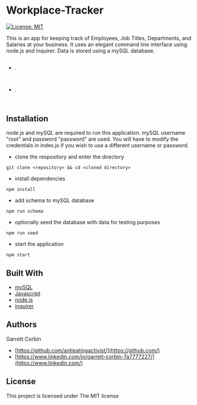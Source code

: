 # Workplace-Tracker

[![License: MIT](https://img.shields.io/badge/License-MIT-yellow.svg)](https://opensource.org/licenses/MIT)


This is an app for keeping track of Employees, Job Titles, Departments, and Salaries at your business. It uses an elegant command line interface using node.js and inquirer. Data is stored using a mySQL database.

##

- .

` `
- .

` `


## Installation

node.js and mySQL are required to run this application. mySQL username "root" and password "password" are used. You will have to modify the credentials in index.js if you wish to use a different username or password. 

- clone the respository and enter the directory

`git clone <repository> && cd <cloned directory>`

- install dependencies

`npm install`

- add schema to mySQL database

`npm run schema`

- optionally seed the database with data for testing purposes

`npm run seed`

- start the application

`npm start`




## Built With

* [mySQL](https://www.mysql.com)
* [Javascript](https://developer.mozilla.org/en-US/docs/Web/JavaScript)
* [node.js](https://nodejs.dev) 
* [inquirer](https://github.com/SBoudrias/Inquirer.js)



## Authors

Garrett Corbin

- [https://github.com/antieatingactivist/](https://github.com/)
- [https://www.linkedin.com/in/garrett-corbin-7a7777227/](https://www.linkedin.com/)

## License

This project is licensed under The MIT license

